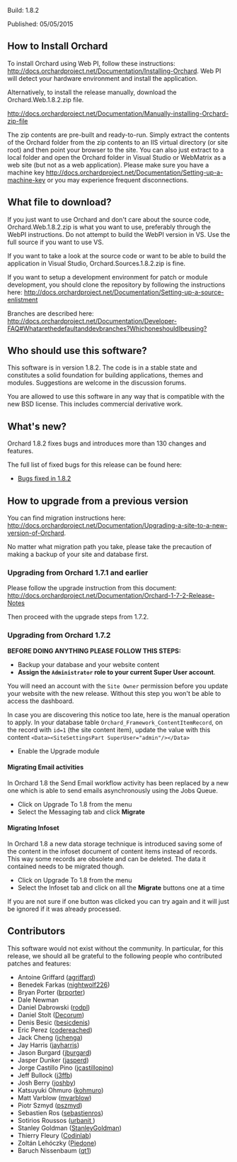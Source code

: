 Build: 1.8.2

Published: 05/05/2015

How to Install Orchard
----------------------

To install Orchard using Web PI, follow these instructions:
<http://docs.orchardproject.net/Documentation/Installing-Orchard>.
Web PI will detect your hardware environment and install the application.

Alternatively, to install the release manually, download the Orchard.Web.1.8.2.zip file.

<http://docs.orchardproject.net/Documentation/Manually-installing-Orchard-zip-file>

The zip contents are pre-built and ready-to-run. Simply extract the contents of the Orchard
folder from the zip contents to an IIS virtual directory (or site root) and then point your
browser to the site. You can also just extract to a local folder and open the Orchard
folder in Visual Studio or WebMatrix as a web site (but not as a web application).
Please make sure you have a machine key
<http://docs.orchardproject.net/Documentation/Setting-up-a-machine-key>
or you may experience frequent disconnections.

What file to download?
----------------------

If you just want to use Orchard and don't care about the source code, Orchard.Web.1.8.2.zip
is what you want to use, preferably through the WebPI instructions.
Do not attempt to build the WebPI version in VS. Use the full source if you want to use VS.

If you want to take a look at the source code or want to be able to build the application in Visual Studio,
Orchard.Sources.1.8.2.zip is fine.

If you want to setup a development environment for patch or module development,
you should clone the repository by following the instructions here:
<http://docs.orchardproject.net/Documentation/Setting-up-a-source-enlistment>

Branches are described here: <http://docs.orchardproject.net/Documentation/Developer-FAQ#Whatarethedefaultanddevbranches?WhichoneshouldIbeusing?>

Who should use this software?
-----------------------------

This software is in version 1.8.2. The code is in a stable state and constitutes
a solid foundation for building applications, themes and modules.
Suggestions are welcome in the discussion forums.

You are allowed to use this software in any way that is compatible with the new BSD license.
This includes commercial derivative work.

What's new?
-----------

Orchard 1.8.2 fixes bugs and introduces more than 130 changes and features.

The full list of fixed bugs for this release can be found here:

* [Bugs fixed in 1.8.2](https://github.com/OrchardCMS/Orchard/issues?q=milestone%3A%22Orchard+1.8.2%22+is%3Aclosed)

How to upgrade from a previous version
--------------------------------------

You can find migration instructions here: <http://docs.orchardproject.net/Documentation/Upgrading-a-site-to-a-new-version-of-Orchard>.

No matter what migration path you take, please take the precaution of making a backup of your
site and database first.

### Upgrading from Orchard 1.7.1 and earlier

Please follow the upgrade instruction from this document: <http://docs.orchardproject.net/Documentation/Orchard-1-7-2-Release-Notes>

Then proceed with the upgrade steps from 1.7.2.

### Upgrading from Orchard 1.7.2

__BEFORE DOING ANYTHING PLEASE FOLLOW THIS STEPS:__

* Backup your database and your website content
* __Assign the `Administrator` role to your current Super User account__. 

You will need an account with the `Site Owner` permission before you update your website with the new release. Without this step you won't be able to access the dashboard.

In case you are discovering this notice too late, here is the manual operation to apply. In your database table `Orchard_Framework_ContentItemRecord`, on the record with `id=1` (the site content item), update the value with this content `<Data><SiteSettingsPart SuperUser="admin"/></Data>`

* Enable the Upgrade module

#### Migrating Email activities

In Orchard 1.8 the Send Email workflow activity has been replaced by a new one which is able to send emails asynchronously using the Jobs Queue.

* Click on Upgrade To 1.8 from the menu
* Select the Messaging tab and click **Migrate**

#### Migrating Infoset

In Orchard 1.8 a new data storage technique is introduced saving some of the content in the infoset document of content items instead of records. This way some records are obsolete and can be deleted. The data it contained needs to be migrated though.

* Click on Upgrade To 1.8 from the menu
* Select the Infoset tab and click on all the **Migrate** buttons one at a time

If you are not sure if one button was clicked you can try again and it will just be ignored if it was already processed.


Contributors
------------

This software would not exist without the community. In particular, for this release,
we should all be grateful to the following people who contributed patches and features:

- Antoine Griffard	([agriffard](http://www.codeplex.com/site/users/view/agriffard))
- Benedek Farkas	([nightwolf226](https://www.codeplex.com/site/users/view/nightwolf226))
- Bryan Porter	([brporter](https://www.codeplex.com/site/users/view/brporter))
- Dale Newman	
- Daniel Dabrowski	([rodpl](https://www.codeplex.com/site/users/view/rodpl))
- Daniel Stolt	([Decorum](https://www.codeplex.com/site/users/view/Decorum))
- Denis Besic	([besicdenis](https://www.codeplex.com/site/users/view/besicdenis))
- Eric Perez	([codereached](https://www.codeplex.com/site/users/view/codereached))
- Jack Cheng	([jchenga](https://www.codeplex.com/site/users/view/jchenga))
- Jay Harris	([jayharris](https://www.codeplex.com/site/users/view/jayharris))
- Jason Burgard	([jburgard](https://www.codeplex.com/site/users/view/jburgard))
- Jasper Dunker	([jasperd](http://www.codeplex.com/site/users/view/jasperd))
- Jorge Castillo Pino ([jcastillopino](http://www.codeplex.com/site/users/view/jcastillopino))
- Jeff Bullock	([j3ffb](https://www.codeplex.com/site/users/view/j3ffb))
- Josh Berry	([joshby](https://www.codeplex.com/site/users/view/joshby))
- Katsuyuki Ohmuro	([kohmuro](https://www.codeplex.com/site/users/view/kohmuro))
- Matt Varblow	([mvarblow](https://www.codeplex.com/site/users/view/mvarblow))
- Piotr Szmyd	([pszmyd](https://www.codeplex.com/site/users/view/pszmyd))
- Sebastien Ros	([sebastienros](http://www.codeplex.com/site/users/view/sebastienros))
- Sotirios Roussos	([urbanit ](http://www.codeplex.com/site/users/view/urbanit ))
- Stanley Goldman	([StanleyGoldman](http://www.codeplex.com/site/users/view/StanleyGoldman))
- Thierry Fleury	([Codinlab](https://www.codeplex.com/site/users/view/Codinlab))
- Zoltán Lehóczky	([Piedone](http://www.codeplex.com/site/users/view/Piedone))
- Baruch Nissenbaum ([qt1](http://www.codeplex.com/site/users/view/qt1))

